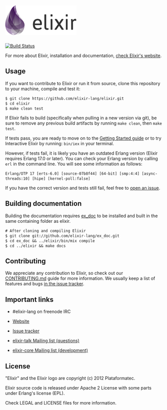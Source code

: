 ![Elixir](https://github.com/elixir-lang/elixir-lang.github.com/raw/master/images/logo/logo.png)
=========
[![Build Status](https://secure.travis-ci.org/elixir-lang/elixir.svg?branch=master "Build Status")](http://travis-ci.org/elixir-lang/elixir)

For more about Elixir, installation and documentation, [check Elixir's website](http://elixir-lang.org/).

## Usage

If you want to contribute to Elixir or run it from source, clone this repository to your machine, compile and test it:

    $ git clone https://github.com/elixir-lang/elixir.git
    $ cd elixir
    $ make clean test

If Elixir fails to build (specifically when pulling in a new version via git), be sure to remove any previous build artifacts by running `make clean`, then `make test`.

If tests pass, you are ready to move on to the [Getting Started guide][1] or to try Interactive Elixir by running: `bin/iex` in your terminal.

However, if tests fail, it is likely you have an outdated Erlang version (Elixir requires Erlang 17.0 or later). You can check your Erlang version by calling `erl` in the command line. You will see some information as follows:

    Erlang/OTP 17 [erts-6.0] [source-07b8f44] [64-bit] [smp:4:4] [async-threads:10] [hipe] [kernel-poll:false]

If you have the correct version and tests still fail, feel free to [open an issue][2].

## Building documentation

Building the documentation requires [ex_doc](https://github.com/elixir-lang/ex_doc) to be installed and built in the same containing folder as elixir.

    # After cloning and compiling Elixir
    $ git clone git://github.com/elixir-lang/ex_doc.git
    $ cd ex_doc && ../elixir/bin/mix compile
    $ cd ../elixir && make docs

## Contributing

We appreciate any contribution to Elixir, so check out our [CONTRIBUTING.md](CONTRIBUTING.md) guide for more information. We usually keep a list of features and bugs [in the issue tracker][2].

## Important links

* #elixir-lang on freenode IRC
* [Website][1]
* [Issue tracker][2]
* [elixir-talk Mailing list (questions)][3]
* [elixir-core Mailing list (development)][4]

  [1]: http://elixir-lang.org
  [2]: https://github.com/elixir-lang/elixir/issues
  [3]: http://groups.google.com/group/elixir-lang-talk
  [4]: http://groups.google.com/group/elixir-lang-core

## License

"Elixir" and the Elixir logo are copyright (c) 2012 Plataformatec.

Elixir source code is released under Apache 2 License with some parts under Erlang's license (EPL).

Check LEGAL and LICENSE files for more information.
